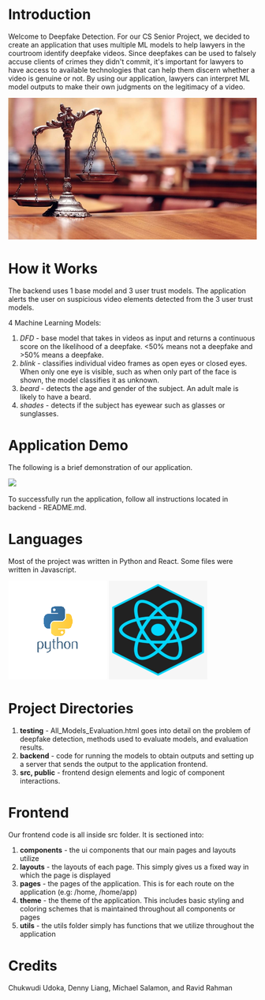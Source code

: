 # Introduction

Welcome to Deepfake Detection. For our CS Senior Project, we decided to create an application that uses multiple ML models to help lawyers in the courtroom identify deepfake videos. Since deepfakes can be used to falsely accuse clients of crimes they didn't commit, it's important for lawyers to have access to available technologies that can help them discern whether a video is genuine or not. By using our application, lawyers can interpret ML model outputs to make their own judgments on the legitimacy of a video.  

<p align="center"><img src="public/static/mock-images/avatars/courtroom.jpg" width="509" height="287"/></p>

# How it Works  

The backend uses 1 base model and 3 user trust models. The application alerts the user on suspicious video elements detected from the 3 user trust models.

4 Machine Learning Models:
1. *DFD* - base model that takes in videos as input and returns a continuous score on the likelihood of a deepfake. <50% means not a deepfake and >50% means a deepfake.
2. *blink* - classifies individual video frames as open eyes or closed eyes. When only one eye is visible, such as when only part of the face is shown, the model classifies it as unknown.
3. *beard* - detects the age and gender of the subject. An adult male is likely to have a beard.
4. *shades* - detects if the subject has eyewear such as glasses or sunglasses.  

# Application Demo

The following is a brief demonstration of our application.  

![](public/static/mock-images/avatars/app_demo.gif)  

To successfully run the application, follow all instructions located in backend - README.md.  

# Languages  

Most of the project was written in Python and React. Some files were written in Javascript.  

![](public/static/mock-images/avatars/python.png)
![](public/static/mock-images/avatars/react.png)  

# Project Directories  

1. **testing** - All_Models_Evaluation.html goes into detail on the problem of deepfake detection, methods used to evaluate models, and evaluation results.
2. **backend** - code for running the models to obtain outputs and setting up a server that sends the output to the application frontend.
3. **src, public** - frontend design elements and logic of component interactions.

# Frontend

Our frontend code is all inside src folder. It is sectioned into:

1. **components** - the ui components that our main pages and layouts utilize
2. **layouts** - the layouts of each page. This simply gives us a fixed way in which the page is displayed
3. **pages** - the pages of the application. This is for each route on the application (e.g: /home, /home/app)
4. **theme** - the theme of the application. This includes basic styling and coloring schemes that is maintained throughout all components or pages
5. **utils** - the utils folder simply has functions that we utilize throughout the application  

# Credits  

Chukwudi Udoka, Denny Liang, Michael Salamon, and Ravid Rahman